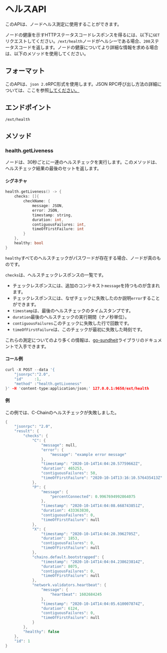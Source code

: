 # ヘルスAPI

このAPIは、ノードヘルス測定に使用することができます。

ノードの健康を示すHTTPステータスコードレスポンスを得るには、以下に`GET`リクエストしてください。`/ext/health`ノードがヘルシーである場合、`200`ステータスコードを返します。ノードの健康についてより詳細な情報を求める場合は、以下のメソッドを使用してください。

## フォーマット

このAPIは、`json 2.0`RPC形式を使用します。JSON RPC呼び出し方法の詳細については、ここを参照[してください。](issuing-api-calls.md)

## エンドポイント

```text
/ext/health
```

## メソッド

### health.getLiveness

ノードは、30秒ごとに一連のヘルスチェックを実行します。このメソッドは、ヘルスチェック結果の最後のセットを返します。

#### **シグネチャ**

```cpp
health.getLiveness() -> {
    checks: []{
        checkName: {
            message: JSON,
            error: JSON,
            timestamp: string,
            duration: int,
            contiguousFailures: int,
            timeOfFirstFailure: int
        }
    },
    healthy: bool
}
```

`healthy`すべてのヘルスチェックがパスワードが存在する場合、ノードが真のものです。

`checks`は、ヘルスチェックレスポンスの一覧です。

* チェックレスポンスには、追加のコンテキスト`message`を持つものが含まれます。
* チェックレスポンスには、なぜチェックに失敗したのか説明`error`することができます。
* `timestamp`は、最後のヘルスチェックのタイムスタンプです。
* `duration`最後のヘルスチェックの実行期間（ナノ秒単位）。
* `contiguousFailures`このチェックに失敗した行で回数です。
* `timeOfFirstFailure`は、このチェックが最初に失敗した時刻です。

これらの測定についてのより多くの情報は、[go-sundheit](https://github.com/AppsFlyer/go-sundheit)ライブラリのドキュメントで入手できます。

#### **コール例**

```cpp
curl -X POST --data '{
    "jsonrpc":"2.0",
    "id"     :1,
    "method" :"health.getLiveness"
}' -H 'content-type:application/json;' 127.0.0.1:9650/ext/health
```

#### **例**

この例では、C-Chainのヘルスチェックが失敗しました。

```cpp
{
    "jsonrpc": "2.0",
    "result": {
        "checks": {
            "C": {
                "message": null,
                "error": {
                    "message": "example error message"
                },
                "timestamp": "2020-10-14T14:04:20.57759662Z",
                "duration": 465253,
                "contiguousFailures": 50,
                "timeOfFirstFailure": "2020-10-14T13:16:10.576435413Z"
            },
            "P": {
                "message": {
                    "percentConnected": 0.9967694992864075
                },
                "timestamp": "2020-10-14T14:04:08.668743851Z",
                "duration": 433363830,
                "contiguousFailures": 0,
                "timeOfFirstFailure": null
            },
            "X": {
                "timestamp": "2020-10-14T14:04:20.3962705Z",
                "duration": 1853,
                "contiguousFailures": 0,
                "timeOfFirstFailure": null
            },
            "chains.default.bootstrapped": {
                "timestamp": "2020-10-14T14:04:04.238623814Z",
                "duration": 8075,
                "contiguousFailures": 0,
                "timeOfFirstFailure": null
            },
            "network.validators.heartbeat": {
                "message": {
                    "heartbeat": 1602684245
                },
                "timestamp": "2020-10-14T14:04:05.610007874Z",
                "duration": 6124,
                "contiguousFailures": 0,
                "timeOfFirstFailure": null
            }
        },
        "healthy": false
    },
    "id": 1
}
```

